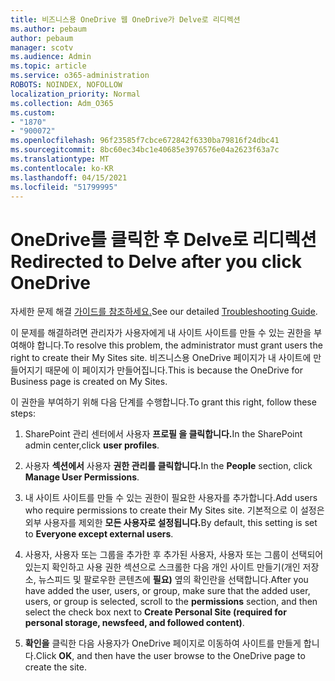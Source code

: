 ```yaml
---
title: 비즈니스용 OneDrive 웹 OneDrive가 Delve로 리디렉션
ms.author: pebaum
author: pebaum
manager: scotv
ms.audience: Admin
ms.topic: article
ms.service: o365-administration
ROBOTS: NOINDEX, NOFOLLOW
localization_priority: Normal
ms.collection: Adm_O365
ms.custom:
- "1870"
- "900072"
ms.openlocfilehash: 96f23585f7cbce672842f6330ba79816f24dbc41
ms.sourcegitcommit: 8bc60ec34bc1e40685e3976576e04a2623f63a7c
ms.translationtype: MT
ms.contentlocale: ko-KR
ms.lasthandoff: 04/15/2021
ms.locfileid: "51799995"
---
```

# <a name="redirected-to-delve-after-you-click-onedrive"></a><span data-ttu-id="c0685-102">OneDrive를 클릭한 후 Delve로 리디렉션</span><span class="sxs-lookup"><span data-stu-id="c0685-102">Redirected to Delve after you click OneDrive</span></span>

<span data-ttu-id="c0685-103">자세한 문제 해결 [가이드를 참조하세요.](https://docs.microsoft.com/sharepoint/support/sites/troubleshooting-guide-for-sites-stopped-at-provisioning)</span><span class="sxs-lookup"><span data-stu-id="c0685-103">See our detailed [Troubleshooting Guide](https://docs.microsoft.com/sharepoint/support/sites/troubleshooting-guide-for-sites-stopped-at-provisioning).</span></span>

<span data-ttu-id="c0685-104">이 문제를 해결하려면 관리자가 사용자에게 내 사이트 사이트를 만들 수 있는 권한을 부여해야 합니다.</span><span class="sxs-lookup"><span data-stu-id="c0685-104">To resolve this problem, the administrator must grant users the right to create their My Sites site.</span></span> <span data-ttu-id="c0685-105">비즈니스용 OneDrive 페이지가 내 사이트에 만들어지기 때문에 이 페이지가 만들어집니다.</span><span class="sxs-lookup"><span data-stu-id="c0685-105">This is because the OneDrive for Business page is created on My Sites.</span></span>

<span data-ttu-id="c0685-106">이 권한을 부여하기 위해 다음 단계를 수행합니다.</span><span class="sxs-lookup"><span data-stu-id="c0685-106">To grant this right, follow these steps:</span></span>

1. <span data-ttu-id="c0685-107">SharePoint 관리 센터에서 사용자 **프로필 을 클릭합니다.**</span><span class="sxs-lookup"><span data-stu-id="c0685-107">In the SharePoint admin center,click **user profiles**.</span></span>

2. <span data-ttu-id="c0685-108">사용자 **섹션에서** 사용자 **권한 관리를 클릭합니다.**</span><span class="sxs-lookup"><span data-stu-id="c0685-108">In the **People** section, click **Manage User Permissions**.</span></span>

3. <span data-ttu-id="c0685-109">내 사이트 사이트를 만들 수 있는 권한이 필요한 사용자를 추가합니다.</span><span class="sxs-lookup"><span data-stu-id="c0685-109">Add users who require permissions to create their My Sites site.</span></span> <span data-ttu-id="c0685-110">기본적으로 이 설정은 외부 사용자를 제외한 **모든 사용자로 설정됩니다.**</span><span class="sxs-lookup"><span data-stu-id="c0685-110">By default, this setting is set to **Everyone except external users**.</span></span>

4. <span data-ttu-id="c0685-111">사용자, 사용자 또는 그룹을 추가한 후 추가된 사용자, 사용자 또는 그룹이 선택되어  있는지 확인하고 사용 권한 섹션으로 스크롤한 다음 개인 사이트 만들기(개인 저장소, 뉴스피드 및 팔로우한 콘텐츠에 **필요)** 옆의 확인란을 선택합니다.</span><span class="sxs-lookup"><span data-stu-id="c0685-111">After you have added the user, users, or group, make sure that the added user, users, or group is selected, scroll to the **permissions** section, and then select the check box next to **Create Personal Site (required for personal storage, newsfeed, and followed content)**.</span></span>

5. <span data-ttu-id="c0685-112">**확인을** 클릭한 다음 사용자가 OneDrive 페이지로 이동하여 사이트를 만들게 합니다.</span><span class="sxs-lookup"><span data-stu-id="c0685-112">Click **OK**, and then have the user browse to the OneDrive page to create the site.</span></span>
